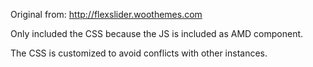 Original from: http://flexslider.woothemes.com

Only included the CSS because the JS is included as AMD component.

The CSS is customized to avoid conflicts with other instances.
